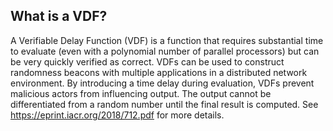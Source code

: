 ## What is a VDF?

A Verifiable Delay Function (VDF) is a function that requires substantial time
to evaluate (even with a polynomial number of parallel processors) but can be
very quickly verified as correct. VDFs can be used to construct randomness
beacons with multiple applications in a distributed network environment. By
introducing a time delay during evaluation, VDFs prevent malicious actors from
influencing output. The output cannot be differentiated from a random number
until the final result is computed.  See <https://eprint.iacr.org/2018/712.pdf>
for more details.